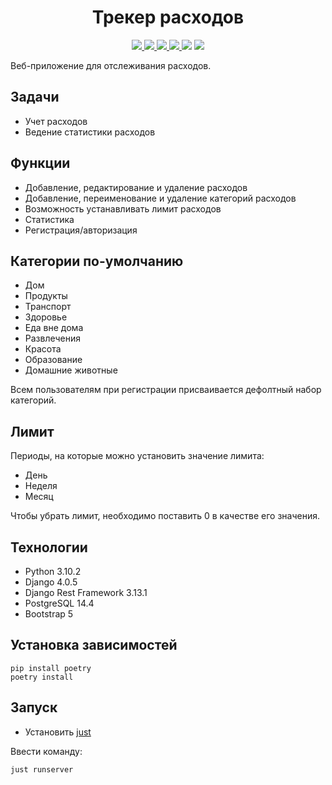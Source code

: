 <h1 align="center">Трекер расходов</h1>
<p align="center">
<a href="https://www.djangoproject.com/">
<img src="https://img.shields.io/badge/django-%23092E20.svg?style=flat&logo=django&logoColor=white"/>
</a>
<a href="https://www.django-rest-framework.org/">
<img src="https://img.shields.io/badge/DJANGO-REST-ff1709?style=flat&logo=django&logoColor=white&color=ff1709&labelColor=gray"/>
</a>
<a href="https://www.postgresql.org/">
<img src="https://img.shields.io/badge/postgres-%23316192.svg?style=flat&logo=postgresql&logoColor=white"/>
</a>
<a href="https://django-bootstrap-v5.readthedocs.io/en/latest/#">
<img src="https://img.shields.io/badge/bootstrap-%23563D7C.svg?style=flat&logo=bootstrap&logoColor=white"/>
</a>
<img src="https://img.shields.io/github/commit-activity/m/Kozorez-V/expense-tracker?style=flat&color=purple"/>
<img src="https://img.shields.io/github/repo-size/Kozorez-V/expense-tracker?color=red"/>
</p>


Веб-приложение для отслеживания расходов.

## Задачи

- Учет расходов
- Ведение статистики расходов

## Функции

- Добавление, редактирование и удаление расходов
- Добавление, переименование и удаление категорий расходов
- Возможность устанавливать лимит расходов
- Статистика
- Регистрация/авторизация

## Категории по-умолчанию

- Дом
- Продукты
- Транспорт
- Здоровье
- Еда вне дома
- Развлечения
- Красота
- Образование
- Домашние животные

Всем пользователям при регистрации присваивается дефолтный набор категорий.

## Лимит

Периоды, на которые можно установить значение лимита:

- День
- Неделя
- Месяц

Чтобы убрать лимит, необходимо поставить 0 в качестве его значения.

## Технологии

- Python 3.10.2
- Django 4.0.5
- Django Rest Framework 3.13.1
- PostgreSQL 14.4
- Bootstrap 5

## Установка зависимостей

```
pip install poetry
poetry install
```

## Запуск

- Установить [just](https://github.com/casey/just)

Ввести команду:

```
just runserver
```